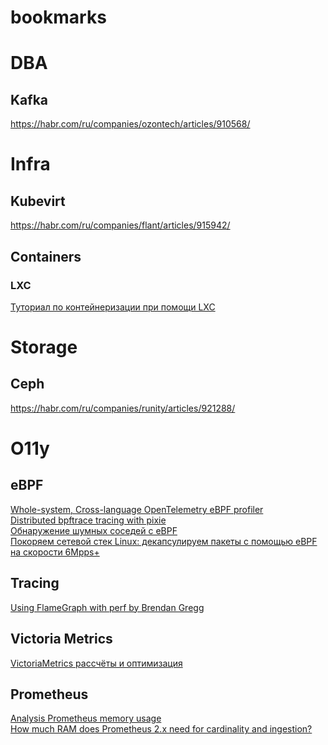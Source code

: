 # bookmarks
# DBA
## Kafka
https://habr.com/ru/companies/ozontech/articles/910568/
# Infra
## Kubevirt
https://habr.com/ru/companies/flant/articles/915942/
## Containers
### LXC
[Туториал по контейнеризации при помощи LXC](https://eax.me/lxc/)
# Storage
## Ceph
https://habr.com/ru/companies/runity/articles/921288/
# O11y
## eBPF
[Whole-system, Cross-language OpenTelemetry eBPF profiler](https://github.com/open-telemetry/opentelemetry-ebpf-profiler) <br>
[Distributed bpftrace tracing with pixie](https://blog.px.dev/distributed-bpftrace/) <br>
[Обнаружение шумных соседей с eBPF](https://habr.com/ru/companies/wunderfund/articles/859978/) <br>
[Покоряем сетевой стек Linux: декапсулируем пакеты с помощью eBPF на скорости 6Mpps+](https://habr.com/ru/companies/selectel/articles/901186/) <br>
## Tracing
[Using FlameGraph with perf by Brendan Gregg](https://github.com/brendangregg/FlameGraph)
## Victoria Metrics
[VictoriaMetrics рассчёты и оптимизация](https://habr.com/ru/companies/t2/articles/922168/)
## Prometheus
[Analysis Prometheus memory usage](https://www.robustperception.io/analysing-prometheus-memory-usage/) <br>
[How much RAM does Prometheus 2.x need for cardinality and ingestion?](https://www.robustperception.io/how-much-ram-does-prometheus-2-x-need-for-cardinality-and-ingestion/) <br>
